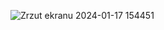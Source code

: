 
![Zrzut ekranu 2024-01-17 154451](https://github.com/falsephd/falsephd/assets/102171621/08073625-24e8-453d-995f-df57123eaa12)
